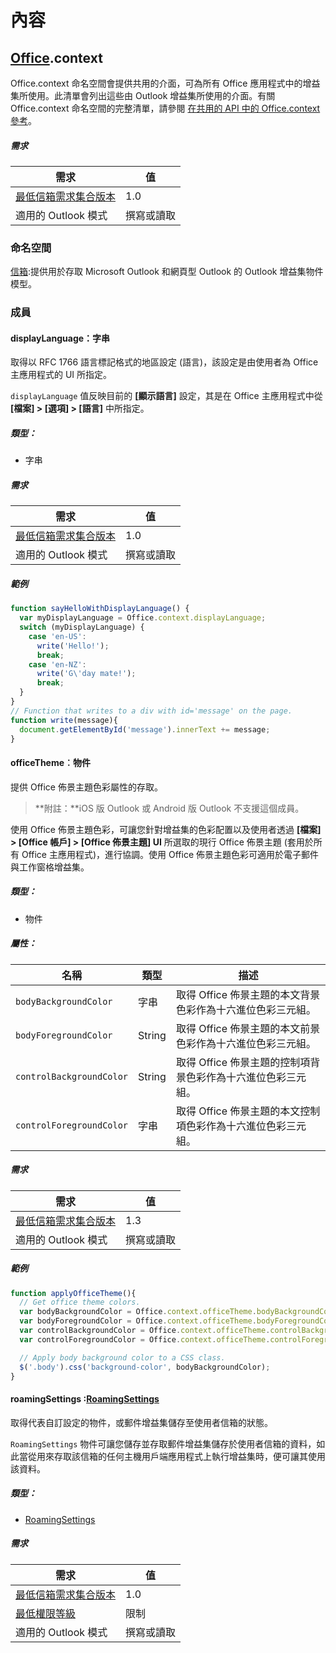 

# <a name="context"></a>內容

## <a name="officeofficemdcontext"></a>[Office](Office.md).context

Office.context 命名空間會提供共用的介面，可為所有 Office 應用程式中的增益集所使用。此清單會列出這些由 Outlook 增益集所使用的介面。有關 Office.context 命名空間的完整清單，請參閱 [在共用的 API 中的 Office.context 參考](../shared/office.context.md)。

##### <a name="requirements"></a>需求

|需求| 值|
|---|---|
|[最低信箱需求集合版本](./tutorial-api-requirement-sets.md)| 1.0|
|適用的 Outlook 模式| 撰寫或讀取|

### <a name="namespaces"></a>命名空間

[信箱](Office.context.mailbox.md):提供用於存取 Microsoft Outlook 和網頁型 Outlook 的 Outlook 增益集物件模型。

### <a name="members"></a>成員

####  <a name="displaylanguage-string"></a>displayLanguage：字串

取得以 RFC 1766 語言標記格式的地區設定 (語言)，該設定是由使用者為 Office 主應用程式的 UI 所指定。

`displayLanguage` 值反映目前的 **[顯示語言]** 設定，其是在 Office 主應用程式中從 **[檔案] > [選項] > [語言]** 中所指定。

##### <a name="type"></a>類型：

*   字串

##### <a name="requirements"></a>需求

|需求| 值|
|---|---|
|[最低信箱需求集合版本](./tutorial-api-requirement-sets.md)| 1.0|
|適用的 Outlook 模式| 撰寫或讀取|

##### <a name="example"></a>範例

```js
function sayHelloWithDisplayLanguage() {
  var myDisplayLanguage = Office.context.displayLanguage;
  switch (myDisplayLanguage) {
    case 'en-US':
      write('Hello!');
      break;
    case 'en-NZ':
      write('G\'day mate!');
      break;
  }
}
// Function that writes to a div with id='message' on the page.
function write(message){
  document.getElementById('message').innerText += message;
}
```

####  <a name="officetheme-object"></a>officeTheme︰物件

提供 Office 佈景主題色彩屬性的存取。

> **附註：**iOS 版 Outlook 或 Android 版 Outlook 不支援這個成員。

使用 Office 佈景主題色彩，可讓您針對增益集的色彩配置以及使用者透過 **[檔案] > [Office 帳戶] > [Office 佈景主題] UI** 所選取的現行 Office 佈景主題 (套用於所有 Office 主應用程式)，進行協調。使用 Office 佈景主題色彩可適用於電子郵件與工作窗格增益集。

##### <a name="type"></a>類型：

*   物件

##### <a name="properties"></a>屬性：

|名稱| 類型	| 描述|
|---|---|---|
|`bodyBackgroundColor`| 字串|取得 Office 佈景主題的本文背景色彩作為十六進位色彩三元組。|
|`bodyForegroundColor`| String|取得 Office 佈景主題的本文前景色彩作為十六進位色彩三元組。|
|`controlBackgroundColor`| String|取得 Office 佈景主題的控制項背景色彩作為十六進位色彩三元組。|
|`controlForegroundColor`| 字串|取得 Office 佈景主題的本文控制項色彩作為十六進位色彩三元組。|

##### <a name="requirements"></a>需求

|需求| 值|
|---|---|
|[最低信箱需求集合版本](./tutorial-api-requirement-sets.md)| 1.3|
|適用的 Outlook 模式| 撰寫或讀取|

##### <a name="example"></a>範例

```js
function applyOfficeTheme(){
  // Get office theme colors.
  var bodyBackgroundColor = Office.context.officeTheme.bodyBackgroundColor;
  var bodyForegroundColor = Office.context.officeTheme.bodyForegroundColor;
  var controlBackgroundColor = Office.context.officeTheme.controlBackgroundColor
  var controlForegroundColor = Office.context.officeTheme.controlForegroundColor;

  // Apply body background color to a CSS class.
  $('.body').css('background-color', bodyBackgroundColor);
}
```

####  <a name="roamingsettings-roamingsettingsroamingsettingsmd"></a>roamingSettings :[RoamingSettings](RoamingSettings.md)

取得代表自訂設定的物件，或郵件增益集儲存至使用者信箱的狀態。

`RoamingSettings` 物件可讓您儲存並存取郵件增益集儲存於使用者信箱的資料，如此當從用來存取該信箱的任何主機用戶端應用程式上執行增益集時，便可讓其使用該資料。

##### <a name="type"></a>類型：

*   [RoamingSettings](RoamingSettings.md)

##### <a name="requirements"></a>需求

|需求| 值|
|---|---|
|[最低信箱需求集合版本](./tutorial-api-requirement-sets.md)| 1.0|
|[最低權限等級](../../../docs/outlook/understanding-outlook-add-in-permissions.md)| 限制|
|適用的 Outlook 模式| 撰寫或讀取|
